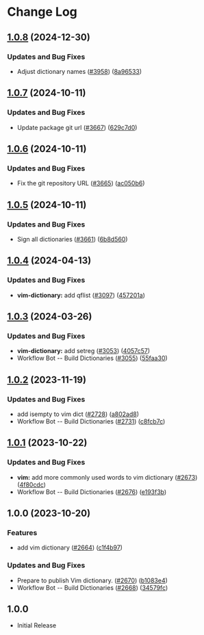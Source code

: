 # Change Log

## [1.0.8](https://github.com/khulnasoft/codetypo-dicts/compare/@codetypo/dict-vim@1.0.7...@codetypo/dict-vim@1.0.8) (2024-12-30)


### Updates and Bug Fixes

* Adjust dictionary names ([#3958](https://github.com/khulnasoft/codetypo-dicts/issues/3958)) ([8a96533](https://github.com/khulnasoft/codetypo-dicts/commit/8a96533bec21280103740868b81559437c413501))

## [1.0.7](https://github.com/khulnasoft/codetypo-dicts/compare/@codetypo/dict-vim@1.0.6...@codetypo/dict-vim@1.0.7) (2024-10-11)


### Updates and Bug Fixes

* Update package git url ([#3667](https://github.com/khulnasoft/codetypo-dicts/issues/3667)) ([629c7d0](https://github.com/khulnasoft/codetypo-dicts/commit/629c7d0a5e1bacad1d3874b1f8372edc3494ef97))

## [1.0.6](https://github.com/khulnasoft/codetypo-dicts/compare/@codetypo/dict-vim@1.0.5...@codetypo/dict-vim@1.0.6) (2024-10-11)


### Updates and Bug Fixes

* Fix the git repository URL ([#3665](https://github.com/khulnasoft/codetypo-dicts/issues/3665)) ([ac050b6](https://github.com/khulnasoft/codetypo-dicts/commit/ac050b697d57820109995e92fac5ccc32ced1723))

## [1.0.5](https://github.com/khulnasoft/codetypo-dicts/compare/@codetypo/dict-vim@1.0.4...@codetypo/dict-vim@1.0.5) (2024-10-11)


### Updates and Bug Fixes

* Sign all dictionaries ([#3661](https://github.com/khulnasoft/codetypo-dicts/issues/3661)) ([6b8d560](https://github.com/khulnasoft/codetypo-dicts/commit/6b8d560cf51a593458ce42bca415859f872cfc97))

## [1.0.4](https://github.com/khulnasoft/codetypo-dicts/compare/@codetypo/dict-vim@1.0.3...@codetypo/dict-vim@1.0.4) (2024-04-13)


### Updates and Bug Fixes

* **vim-dictionary:** add qflist ([#3097](https://github.com/khulnasoft/codetypo-dicts/issues/3097)) ([457201a](https://github.com/khulnasoft/codetypo-dicts/commit/457201a7761e0714d3b0e53bd3034de0492df530))

## [1.0.3](https://github.com/khulnasoft/codetypo-dicts/compare/@codetypo/dict-vim@1.0.2...@codetypo/dict-vim@1.0.3) (2024-03-26)


### Updates and Bug Fixes

* **vim-dictionary:** add setreg ([#3053](https://github.com/khulnasoft/codetypo-dicts/issues/3053)) ([4057c57](https://github.com/khulnasoft/codetypo-dicts/commit/4057c57bcb2efee83acf02a5d50433ff55560ffe))
* Workflow Bot -- Build Dictionaries ([#3055](https://github.com/khulnasoft/codetypo-dicts/issues/3055)) ([55faa30](https://github.com/khulnasoft/codetypo-dicts/commit/55faa3099cd6cff9ced123b60ea522103f92a38f))

## [1.0.2](https://github.com/khulnasoft/codetypo-dicts/compare/@codetypo/dict-vim@1.0.1...@codetypo/dict-vim@1.0.2) (2023-11-19)


### Updates and Bug Fixes

* add isempty to vim dict ([#2728](https://github.com/khulnasoft/codetypo-dicts/issues/2728)) ([a802ad8](https://github.com/khulnasoft/codetypo-dicts/commit/a802ad8c42c583abde8aefce0aae3e8bdcb775aa))
* Workflow Bot -- Build Dictionaries ([#2731](https://github.com/khulnasoft/codetypo-dicts/issues/2731)) ([c8fcb7c](https://github.com/khulnasoft/codetypo-dicts/commit/c8fcb7c9b5e3adf1f977634ca81802d69d20749b))

## [1.0.1](https://github.com/khulnasoft/codetypo-dicts/compare/@codetypo/dict-vim@1.0.0...@codetypo/dict-vim@1.0.1) (2023-10-22)


### Updates and Bug Fixes

* **vim:** add more commonly used words to vim dictionary ([#2673](https://github.com/khulnasoft/codetypo-dicts/issues/2673)) ([4f80cdc](https://github.com/khulnasoft/codetypo-dicts/commit/4f80cdc3eb99a76fcec0897e3ebf535a4ed06724))
* Workflow Bot -- Build Dictionaries ([#2676](https://github.com/khulnasoft/codetypo-dicts/issues/2676)) ([e193f3b](https://github.com/khulnasoft/codetypo-dicts/commit/e193f3b4d7f36f799c389ce8d488707d5330204a))

## 1.0.0 (2023-10-20)


### Features

* add vim dictionary ([#2664](https://github.com/khulnasoft/codetypo-dicts/issues/2664)) ([c1f4b97](https://github.com/khulnasoft/codetypo-dicts/commit/c1f4b97d32aff5fb5b134a56ad0554ecf29ec62c))


### Updates and Bug Fixes

* Prepare to publish Vim dictionary. ([#2670](https://github.com/khulnasoft/codetypo-dicts/issues/2670)) ([b1083e4](https://github.com/khulnasoft/codetypo-dicts/commit/b1083e486add9eb128ca831dd4e35a4132fe52a8))
* Workflow Bot -- Build Dictionaries ([#2668](https://github.com/khulnasoft/codetypo-dicts/issues/2668)) ([34579fc](https://github.com/khulnasoft/codetypo-dicts/commit/34579fc37ad3e2db5a17ddb49f243f01c3449370))

## 1.0.0

- Initial Release

